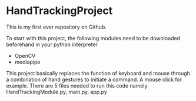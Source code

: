# HandTrackingProject
This is my first ever repository on Github.

To start with this project, the following modules need to be downloaded beforehand in your python interpreter
- OpenCV
- mediapipe

This project basically replaces the function of keyboard and mouse through a combination of hand gestures to initiate a command. A mouse click for example.
There are 5 files needed to run this code namely HandTrackingModule.py, main.py, app.py
